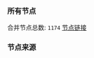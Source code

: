 ### 所有节点
合并节点总数: `1174`
[节点链接](https://raw.githubusercontent.com/rzhy1/11/master/sub/sub_merge_base64.txt)

### 节点来源
